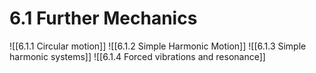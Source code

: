 # 6.1 Further Mechanics

![[6.1.1 Circular motion]]
![[6.1.2 Simple Harmonic Motion]]
![[6.1.3 Simple harmonic systems]]
![[6.1.4 Forced vibrations and resonance]]